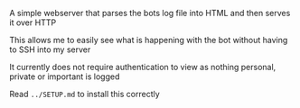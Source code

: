 A simple webserver that parses the bots log file into HTML and then serves it over HTTP

This allows me to easily see what is happening with the bot without having to SSH into my server

It currently does not require authentication to view as nothing personal, private or important is logged

Read `../SETUP.md` to install this correctly
